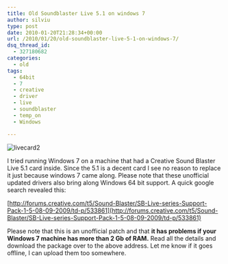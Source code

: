 ```yaml
---
title: Old Soundblaster Live 5.1 on windows 7
author: silviu
type: post
date: 2010-01-20T21:28:34+00:00
url: /2010/01/20/old-soundblaster-live-5-1-on-windows-7/
dsq_thread_id:
  - 327180682
categories:
  - old
tags:
  - 64bit
  - 7
  - creative
  - driver
  - live
  - soundblaster
  - temp_on
  - Windows

---
```

![livecard2](/blog/images/2010/livecard2.jpg)

I tried running Windows 7 on a machine that had a Creative Sound Blaster Live 5.1 card inside. Since the 5.1 is a decent card I see no reason to replace it just because windows 7 came along. Please note that these unofficial updated drivers also bring along Windows 64 bit support. A quick google search revealed this:

[http://forums.creative.com/t5/Sound-Blaster/SB-Live-series-Support-Pack-1-5-08-09-2009/td-p/533861](http://forums.creative.com/t5/Sound-Blaster/SB-Live-series-Support-Pack-1-5-08-09-2009/td-p/533861)

Please note that this is an unofficial patch and that **it has problems if your Windows 7 machine has more than 2 Gb of RAM.**
Read all the details and download the package over to the above address. Let me know if it goes offline, I can upload them too somewhere.